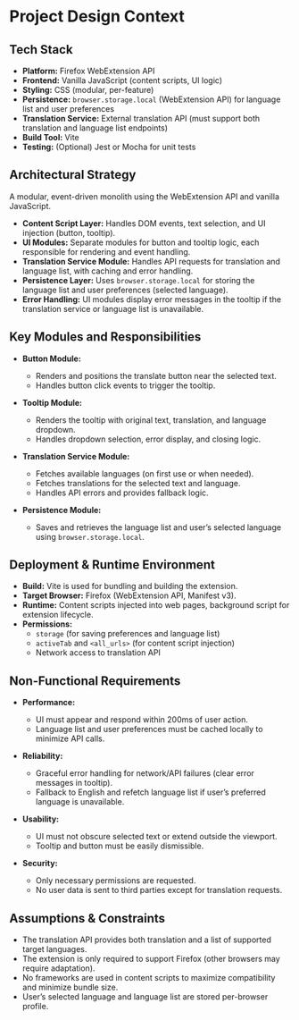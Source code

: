 # Project Design Context

## Tech Stack

- **Platform:** Firefox WebExtension API
- **Frontend:** Vanilla JavaScript (content scripts, UI logic)
- **Styling:** CSS (modular, per-feature)
- **Persistence:** `browser.storage.local` (WebExtension API) for language list and user preferences
- **Translation Service:** External translation API (must support both translation and language list endpoints)
- **Build Tool:** Vite
- **Testing:** (Optional) Jest or Mocha for unit tests

## Architectural Strategy

A modular, event-driven monolith using the WebExtension API and vanilla JavaScript.

- **Content Script Layer:** Handles DOM events, text selection, and UI injection (button, tooltip).
- **UI Modules:** Separate modules for button and tooltip logic, each responsible for rendering and event handling.
- **Translation Service Module:** Handles API requests for translation and language list, with caching and error handling.
- **Persistence Layer:** Uses `browser.storage.local` for storing the language list and user preferences (selected language).
- **Error Handling:** UI modules display error messages in the tooltip if the translation service or language list is unavailable.

## Key Modules and Responsibilities

- **Button Module:**
  - Renders and positions the translate button near the selected text.
  - Handles button click events to trigger the tooltip.

- **Tooltip Module:**
  - Renders the tooltip with original text, translation, and language dropdown.
  - Handles dropdown selection, error display, and closing logic.

- **Translation Service Module:**
  - Fetches available languages (on first use or when needed).
  - Fetches translations for the selected text and language.
  - Handles API errors and provides fallback logic.

- **Persistence Module:**
  - Saves and retrieves the language list and user’s selected language using `browser.storage.local`.

## Deployment & Runtime Environment

- **Build:** Vite is used for bundling and building the extension.
- **Target Browser:** Firefox (WebExtension API, Manifest v3).
- **Runtime:** Content scripts injected into web pages, background script for extension lifecycle.
- **Permissions:**
  - `storage` (for saving preferences and language list)
  - `activeTab` and `<all_urls>` (for content script injection)
  - Network access to translation API

## Non-Functional Requirements

- **Performance:**
  - UI must appear and respond within 200ms of user action.
  - Language list and user preferences must be cached locally to minimize API calls.

- **Reliability:**
  - Graceful error handling for network/API failures (clear error messages in tooltip).
  - Fallback to English and refetch language list if user’s preferred language is unavailable.

- **Usability:**
  - UI must not obscure selected text or extend outside the viewport.
  - Tooltip and button must be easily dismissible.

- **Security:**
  - Only necessary permissions are requested.
  - No user data is sent to third parties except for translation requests.

## Assumptions & Constraints

- The translation API provides both translation and a list of supported target languages.
- The extension is only required to support Firefox (other browsers may require adaptation).
- No frameworks are used in content scripts to maximize compatibility and minimize bundle size.
- User’s selected language and language list are stored per-browser profile.

